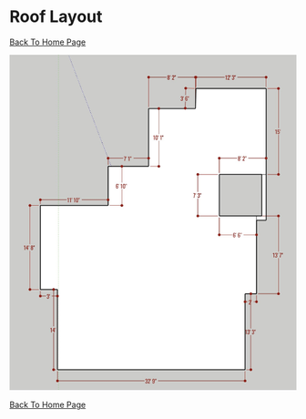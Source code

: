 # Roof Layout 
[Back To Home Page](../)

![roof_dimensions](roof_dimensions.jpg)



[Back To Home Page](../)
